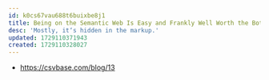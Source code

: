 ```yaml
---
id: k0cs67vau688t6buixbe8j1
title: Being on the Semantic Web Is Easy and Frankly Well Worth the Bother
desc: 'Mostly, it‘s hidden in the markup.'
updated: 1729110371943
created: 1729110328027
---
```


- https://csvbase.com/blog/13